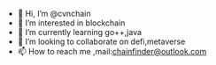 - 👋 Hi, I’m @cvnchain
- 👀 I’m interested in blockchain
- 🌱 I’m currently learning go++,java
- 💞️ I’m looking to collaborate on defi,metaverse
- 📫 How to reach me ,mail:chainfinder@outlook.com

<!---
cvnchain/cvnchain is a ✨ special ✨ repository because its `README.md` (this file) appears on your GitHub profile.
You can click the Preview link to take a look at your changes.
--->

